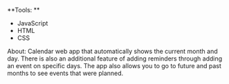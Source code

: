 **Tools: **
- JavaScript
- HTML
- CSS

About:
  Calendar web app that automatically shows the current month and day. There is also an additional feature of adding reminders through adding an event on specific days. The app also allows you to go to future and past months to see events that were planned.

